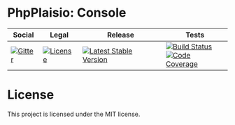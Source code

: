 # PhpPlaisio: Console

<table>
<thead>
<tr>
<th>Social</th>
<th>Legal</th>
<th>Release</th>
<th>Tests</th>
</tr>
</thead>
<tbody>
<tr>
<td>
<a href="https://gitter.im/PhpPlaisio/PhpPlaisio"><img src="https://badges.gitter.im/PhpPlaisio/PhpPlaisio.svg" alt="Gitter"/></a>
</td>
<td>
<a href="https://packagist.org/packages/plaisio/console
"><img src="https://poser.pugx.org/plaisio/console/license" alt="License"/></a>
</td>
<td>
<a href="https://packagist.org/packages/plaisio/console"><img src="https://poser.pugx.org/plaisio/console/v/stable" alt="Latest Stable Version"/></a><br/>
</td>
<td>
<a href="https://github.com/PhpPlaisio/console/actions/workflows/unit.yml"><img src="https://github.com/PhpPlaisio/console/actions/workflows/unit.yml/badge.svg" alt="Build Status"/></a><br/>
<a href="https://codecov.io/gh/PhpPlaisio/console"><img src="https://codecov.io/gh/PhpPlaisio/console/branch/master/graph/badge.svg" alt="Code Coverage"/></a>
</td>
</tr>
</tbody>
</table>

#  License

This project is licensed under the MIT license.
